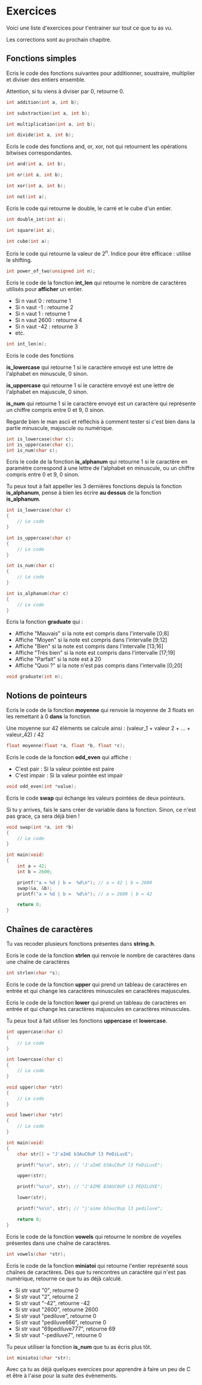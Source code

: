 # Exercices

Voici une liste d'exercices pour t'entrainer sur tout ce que tu as vu.

Les corrections sont au prochain chapitre.

## Fonctions simples

Ecris le code des fonctions suivantes pour additionner, soustraire, multiplier
et diviser des entiers ensemble.

Attention, si tu viens à diviser par 0, retourne 0.

```c
int addition(int a, int b);

int substraction(int a, int b);

int multiplication(int a, int b);

int divide(int a, int b);
```

Ecris le code des fonctions and, or, xor, not qui retournent les opérations
bitwises correspondantes.

```c
int and(int a, int b);

int or(int a, int b);

int xor(int a, int b);

int not(int a);
```

Ecris le code qui retourne le double, le carré et le cube d'un entier.

```c
int double_int(int a);

int square(int a);

int cube(int a);
```

Ecris le code qui retourne la valeur de 2<sup>n</sup>. Indice pour être efficace 
: utilise le shifting.

```c
int power_of_two(unsigned int n);
```

Ecris le code de la fonction **int_len** qui retourne le nombre de caractères
utilisés pour **afficher** un entier.

* Si n vaut 0 :  retourne 1
* Si n vaut -1 : retourne 2
* Si n vaut 1 : retourne 1
* Si n vaut 2600 : retourne 4
* Si n vaut -42 : retourne 3
* etc.

```c
int int_len(n);
```

Ecris le code des fonctions

**is_lowercase** qui retourne 1 si le caractère envoyé est une lettre de
l'alphabet en minuscule, 0 sinon.

**is_uppercase** qui retourne 1 si le caractère envoyé est une lettre de
l'alphabet en majuscule, 0 sinon.

**is_num** qui retourne 1 si le caractère envoyé est un caractère qui représente
un chiffre compris entre 0 et 9, 0 sinon.

Regarde bien le man ascii et réfléchis à comment tester si c'est bien dans la
partie minuscule, majuscule ou numérique.

```c
int is_lowercase(char c);
int is_uppercase(char c);
int is_num(char c);
```

Ecris le code de la fonction **is_alphanum** qui retourne 1 si le caractère en
paramètre correspond à une lettre de l'alphabet en minuscule, ou un chiffre
compris entre 0 et 9, 0 sinon.

Tu peux tout à fait appeller les 3 dernières fonctions depuis la fonction
**is_alphanum**, pense à bien les écrire **au dessus** de la fonction
**is_alphanum**.

```c
int is_lowercase(char c)
{
    // Le code
}

int is_uppercase(char c)
{
    // Le code
}

int is_num(char c)
{
    // Le code
}

int is_alphanum(char c)
{
    // Le code
}
```

Ecris la fonction **graduate** qui :

* Affiche "Mauvais" si la note est compris dans l'intervalle [0;8]
* Affiche "Moyen" si la note est compris dans l'intervalle [9;12]
* Affiche "Bien" si la note est compris dans l'intervalle [13;16]
* Affiche "Très bien" si la note est compris dans l'intervalle [17;19]
* Affiche "Parfait" si la note est à 20
* Affiche "Quoi ?" si la note n'est pas compris dans l'intervalle [0;20]

```c
void graduate(int n);
```

## Notions de pointeurs

Ecris le code de la fonction **moyenne** qui renvoie la moyenne de 3 floats en
les remettant à 0 **dans** la fonction.

Une moyenne sur 42 éléments se calcule ainsi : (valeur_1 + valeur 2 + ... +
valeur_42) / 42

```c
float moyenne(float *a, float *b, float *c);
```

Ecris le code de la fonction **odd_even** qui affiche :

* C'est pair : Si la valeur pointée est paire
* C'est impair : Si la valeur pointée est impair

```c
void odd_even(int *value);
```

Ecris le code **swap** qui échange les valeurs pointées de deux pointeurs.

Si tu y arrives, fais le sans créer de variable dans la fonction. Sinon, ce
n'est pas grace, ça sera déjà bien !

```c
void swap(int *a, int *b)
{
    // Le code
}

int main(void)
{
    int a = 42;
    int b = 2600;

    printf("a = %d | b =  %d\n"); // a = 42 | b = 2600
    swap(&a, &b);
    printf("a = %d | b =  %d\n"); // a = 2600 | b = 42

    return 0;
}
```

## Chaînes de caractères

Tu vas recoder plusieurs fonctions présentes dans **string.h**.

Ecris le code de la fonction **strlen** qui renvoie le nombre de caractères dans
une chaîne de caractères

```c
int strlen(char *s);
```

Ecris le code de la fonction **upper** qui prend un tableau de caractères en
entrée et qui change les caractères minuscules en caractères majuscules.

Ecris le code de la fonction **lower** qui prend un tableau de caractères en
entrée et qui change les caractères majuscules en caractères minuscules.

Tu peux tout à fait utiliser les fonctions **uppercase** et **lowercase**.

```c
int uppercase(char c)
{
    // Le code
}

int lowercase(char c)
{
    // Le code
}

void upper(char *str)
{
    // Le code
}

void lower(char *str)
{
    // Le code
}

int main(void)
{
    char str[] = "J'aImE b3AuC0uP l3 PeDiLuvE";

    printf("%s\n", str); // "J'aImE b3AuC0uP l3 PeDiLuvE";

    upper(str);

    printf("%s\n", str); // "J'AIME B3AUC0UP L3 PEDILUVE";

    lower(str);

    printf("%s\n", str); // "j'aime b3auc0up l3 pediluve";

    return 0;
}
```

Ecris le code de la fonction **vowels** qui retourne le nombre de voyelles
présentes dans une chaîne de caractères.

```c
int vowels(char *str);
```

Ecris le code de la fonction **miniatoi** qui retourne l'entier représenté sous
chaînes de caractères. Dès que tu rencontres un caractère qui n'est pas
numérique, retourne ce que tu as déjà calculé.

* Si str vaut "0", retourne 0
* Si str vaut "2", retourne 2
* Si str vaut "-42", retourne -42
* Si str vaut "2600", retourne 2600
* Si str vaut "pediluve", retourne 0
* Si str vaut "pediluve666", retourne 0
* Si str vaut "69pediluve777", retourne 69
* Si str vaut "-pediluve7", retourne 0

Tu peux utiliser la fonction **is_num** que tu as écris plus tôt.

```c
int miniatoi(char *str);
```

Avec ça tu as déjà quelques exercices pour apprendre à faire un peu de C et être
à l'aise pour la suite des évènements.
